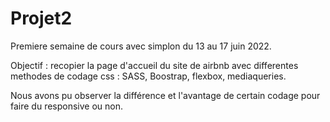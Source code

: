 # Projet2 

Premiere semaine de cours avec simplon du 13 au 17 juin 2022.

Objectif : recopier la page d'accueil du site de airbnb avec differentes methodes de codage css : SASS, Boostrap, flexbox, mediaqueries. 

Nous avons pu observer la différence et l'avantage de certain codage pour faire du responsive ou non. 

